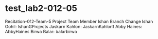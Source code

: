 # test_lab2-012-05
Recitation-012-Team-5
Project Team Member
Ishan Branch Change
Ishan Gohil: IshanGProjects
Jaskarn Kahlon: JaskarnKahlon1
Abby Haines: AbbyHaines
Birwa Balar: balarbirwa


